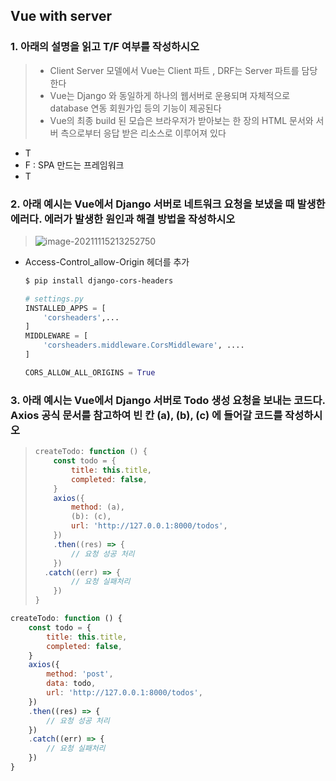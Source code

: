 ## Vue with server

### 1. 아래의 설명을 읽고 T/F 여부를 작성하시오

> - Client Server 모델에서 Vue는 Client 파트 , DRF는 Server 파트를 담당한다
> - Vue는 Django 와 동일하게 하나의 웹서버로 운용되며 자체적으로 database 연동 회원가입 등의 기능이 제공된다
> - Vue의 최종 build 된 모습은 브라우저가 받아보는 한 장의 HTML 문서와 서버 측으로부터 응답 받은 리소스로 이루어져 있다

- T
- F : SPA 만드는 프레임워크
- T



### 2. 아래 예시는 Vue에서 Django 서버로 네트워크 요청을 보냈을 때 발생한 에러다. 에러가 발생한 원인과 해결 방법을 작성하시오

> ![image-20211115213252750](C:\Users\j2woo\Desktop\ssafy6\TIL\img\image-20211115213252750.png)

- Access-Control_allow-Origin 헤더를 추가

  ```bash
  $ pip install django-cors-headers
  ```

  ```python
  # settings.py
  INSTALLED_APPS = [
      'corsheaders',...
  ]
  MIDDLEWARE = [
      'corsheaders.middleware.CorsMiddleware', ....
  ]
  
  CORS_ALLOW_ALL_ORIGINS = True
  ```

  

### 3. 아래 예시는 Vue에서 Django 서버로 Todo 생성 요청을 보내는 코드다. Axios 공식 문서를 참고하여 빈 칸 (a), (b), (c) 에 들어갈 코드를 작성하시오

> ```javascript
> createTodo: function () {
>     const todo = {
>         title: this.title,
>         completed: false,
>     }
>     axios({
>         method: (a),
>         (b): (c),
>         url: 'http://127.0.0.1:8000/todos',
>     })
>     .then((res) => {
>         // 요청 성공 처리
>     })
> 	.catch((err) => {
>         // 요청 실패처리
>     })
> }
> ```

```javascript
createTodo: function () {
    const todo = {
        title: this.title,
        completed: false,
    }
    axios({
        method: 'post',
        data: todo,
        url: 'http://127.0.0.1:8000/todos',
    })
    .then((res) => {
        // 요청 성공 처리
    })
	.catch((err) => {
        // 요청 실패처리
    })
}
```



